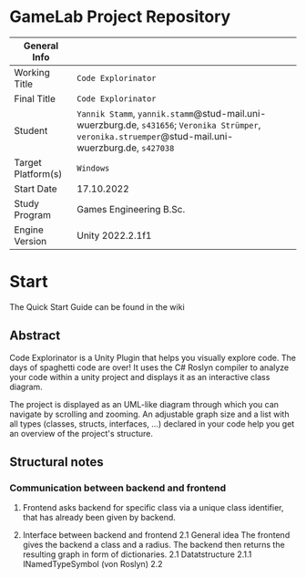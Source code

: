 # GameLab Project Repository

|  General Info  | |
| ---|---|
| Working Title | `Code Explorinator` |
| Final Title | `Code Explorinator` |
| Student | `Yannik Stamm`, `yannik.stamm`@stud-mail.uni-wuerzburg.de, `s431656`; `Veronika Strümper`, `veronika.struemper`@stud-mail.uni-wuerzburg.de, `s427038` |
| Target Platform(s) | `Windows` |
| Start Date | 17.10.2022 |
| Study Program | Games Engineering B.Sc.|
| Engine Version | Unity 2022.2.1f1|

# Start
The Quick Start Guide can be found in the wiki

## Abstract

Code Explorinator is a Unity Plugin that helps you visually explore code. The days of spaghetti code are over! It uses the C# Roslyn compiler to analyze your code within a unity project and displays it as an interactive class diagram.

The project is displayed as an UML-like diagram through which you can navigate by scrolling and zooming. An adjustable graph size and a list with all types (classes, structs, interfaces, ...) declared in your code help you get an overview of the project's structure.

## Structural notes
### Communication between backend and frontend
1. Frontend asks backend for specific class via a unique class identifier, that has already been given by backend.

2. Interface between backend and frontend
2.1 General idea
   The frontend gives the backend a class and a radius. The backend then returns the resulting graph in form of dictionaries.
2.1 Datatstructure
   2.1.1 INamedTypeSymbol (von Roslyn)
2.2 
